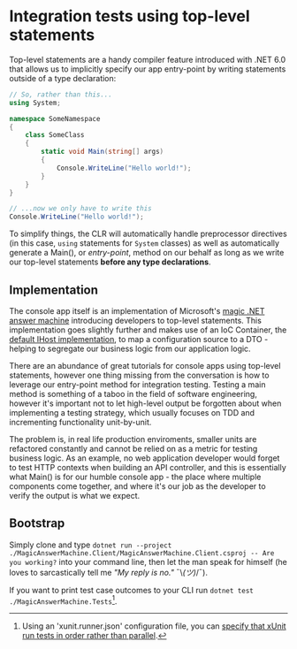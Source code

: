 ﻿# Integration tests using top-level statements

Top-level statements are a handy compiler feature introduced with .NET 6.0 that allows us to implicitly specify our app entry-point by writing statements outside of a type declaration:

```csharp
// So, rather than this...
using System;

namespace SomeNamespace
{
	class SomeClass
	{
		static void Main(string[] args)
		{
			Console.WriteLine("Hello world!");
		}
	}
}
```

```csharp
// ...now we only have to write this
Console.WriteLine("Hello world!");
```

To simplify things, the CLR will automatically handle preprocessor directives (in this case, `using` statements for `System` classes) as well as automatically generate a Main(), or *entry-point*, method on our behalf as long as we write our top-level statements **before any type declarations**.

## Implementation

The console app itself is an implementation of Microsoft's [magic .NET answer machine](https://learn.microsoft.com/en-us/dotnet/csharp/whats-new/tutorials/top-level-statements) introducing developers to top-level statements. This implementation goes slightly further and makes use of an IoC Container, the [default IHost implementation](https://learn.microsoft.com/en-us/aspnet/core/fundamentals/host/generic-host?view=aspnetcore-6.0), to map a configuration source to a DTO - helping to segregate our business logic from our application logic.

There are an abundance of great tutorials for console apps using top-level statements, however one thing missing from the conversation is how to leverage our entry-point method for integration testing. Testing a main method is something of a taboo in the field of software engineering, however it's important not to let high-level output be forgotten about when implementing a testing strategy, which usually focuses on TDD and incrementing functionality unit-by-unit. 

The problem is, in real life production enviroments, smaller units are refactored constantly and cannot be relied on as a metric for testing business logic. As an example, no web application developer would forget to test HTTP contexts when building an API controller, and this is essentially what Main() is for our humble console app - the place where multiple components come together, and where it's our job as the developer to verify the output is what we expect.

## Bootstrap

Simply clone and type `dotnet run --project ./MagicAnswerMachine.Client/MagicAnswerMachine.Client.csproj -- Are you working?` into your command line, then let the man speak for himself (he loves to sarcastically tell me *"My reply is no."* ¯\\_(ツ)_/¯).

If you want to print test case outcomes to your CLI run `dotnet test ./MagicAnswerMachine.Tests`[^1].

[^1]: Using an 'xunit.runner.json' configuration file, you can [specify that xUnit run tests in order rather than parallel](https://stackoverflow.com/questions/1408175/execute-unit-tests-serially-rather-than-in-parallel).
